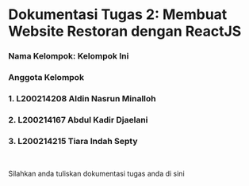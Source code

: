 # Dokumentasi Tugas 2: Membuat Website Restoran dengan ReactJS
### Nama Kelompok: Kelompok Ini
### Anggota Kelompok
### 1. L200214208 Aldin Nasrun Minalloh
### 2. L200214167 Abdul Kadir Djaelani
### 3. L200214215 Tiara Indah Septy

<br>

Silahkan anda tuliskan dokumentasi tugas anda di sini